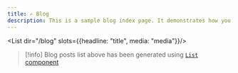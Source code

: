 ```yaml
---
title: ✍️ Blog
description: This is a sample blog index page. It demonstrates how you can add a features image to a page and create a simple list of blog posts.
---
```


<List dir="/blog" slots={{headline: "title", media: "media"}}/>

>[!info]
>Blog posts list above has been generated using [`List` component](https://flowershow.app/docs/list-component)

